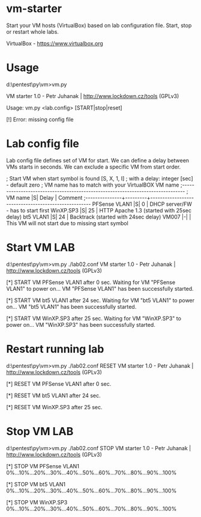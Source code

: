 vm-starter
==========

Start your VM hosts (VirtualBox) based on lab configuration file. Start, stop or restart whole labs.

VirtualBox - https://www.virtualbox.org


Usage
=====

d:\pentest\py\vm>vm.py

VM starter 1.0 - Petr Juhanak | http://www.lockdown.cz/tools (GPLv3)

Usage: vm.py <lab.config> [START|stop|reset]

   [!] Error: missing config file
   

Lab config file
===============
Lab config file defines set of VM for start. We can define a delay between VMs starts in seconds.
We can exclude a specific VM from start order.

;           Start VM when start symbol is found [S, X, 1, I]
;           with a  delay: integer [sec] - default zero
;           VM name has to match with your VirtualBOX VM name
;-------------------------------------------------------------------------------
; VM name       |S| Delay | Comment
;---------------+---------+-----------------------------------------------------
PFSense VLAN1   |S|   0   | DHCP server/FW - has to start first
WinXP.SP3       |S|   25  | HTTP Apache 1.3 (started with 25sec delay)
bt5 VLAN1       |S|   24  | Backtrack       (started with 24sec delay)
VM007           |-|       | This VM will not start due to missing start symbol


Start VM LAB
============
d:\pentest\py\vm>vm.py ./lab02.conf
VM starter 1.0 - Petr Juhanak | http://www.lockdown.cz/tools (GPLv3)


[*] START VM PFSense VLAN1 after 0 sec.
Waiting for VM "PFSense VLAN1" to power on...
VM "PFSense VLAN1" has been successfully started.

[*] START VM bt5 VLAN1 after 24 sec.
Waiting for VM "bt5 VLAN1" to power on...
VM "bt5 VLAN1" has been successfully started.

[*] START VM WinXP.SP3 after 25 sec.
Waiting for VM "WinXP.SP3" to power on...
VM "WinXP.SP3" has been successfully started.



Restart running lab
===================
d:\pentest\py\vm>vm.py ./lab02.conf RESET
VM starter 1.0 - Petr Juhanak | http://www.lockdown.cz/tools (GPLv3)


[*] RESET VM PFSense VLAN1 after 0 sec.

[*] RESET VM bt5 VLAN1 after 24 sec.

[*] RESET VM WinXP.SP3 after 25 sec.



Stop VM LAB
============
d:\pentest\py\vm>vm.py ./lab02.conf STOP
VM starter 1.0 - Petr Juhanak | http://www.lockdown.cz/tools (GPLv3)


[*] STOP VM PFSense VLAN1
0%...10%...20%...30%...40%...50%...60%...70%...80%...90%...100%

[*] STOP VM bt5 VLAN1
0%...10%...20%...30%...40%...50%...60%...70%...80%...90%...100%

[*] STOP VM WinXP.SP3
0%...10%...20%...30%...40%...50%...60%...70%...80%...90%...100%
